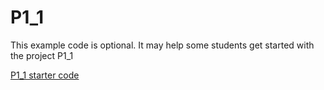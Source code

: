 # P1_1

This example code is optional. It may help some students get started with the project P1_1

[P1_1 starter code](./Program.cs)